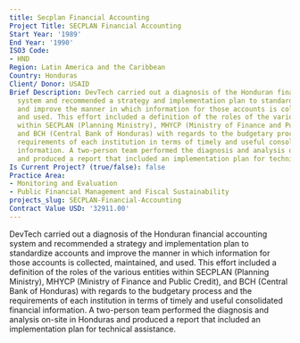 ```yaml
---
title: Secplan Financial Accounting
Project Title: SECPLAN Financial Accounting
Start Year: '1989'
End Year: '1990'
ISO3 Code:
- HND
Region: Latin America and the Caribbean
Country: Honduras
Client/ Donor: USAID
Brief Description: DevTech carried out a diagnosis of the Honduran financial accounting
  system and recommended a strategy and implementation plan to standardize accounts
  and improve the manner in which information for those accounts is collected, maintained,
  and used. This effort included a definition of the roles of the various entities
  within SECPLAN (Planning Ministry), MHYCP (Ministry of Finance and Public Credit),
  and BCH (Central Bank of Honduras) with regards to the budgetary process and the
  requirements of each institution in terms of timely and useful consolidated financial
  information. A two-person team performed the diagnosis and analysis on-site in Honduras
  and produced a report that included an implementation plan for technical assistance.
Is Current Project? (true/false): false
Practice Area:
- Monitoring and Evaluation
- Public Financial Management and Fiscal Sustainability
projects_slug: SECPLAN-Financial-Accounting
Contract Value USD: '32911.00'
---
```


DevTech carried out a diagnosis of the Honduran financial accounting system and recommended a strategy and implementation plan to standardize accounts and improve the manner in which information for those accounts is collected, maintained, and used. This effort included a definition of the roles of the various entities within SECPLAN (Planning Ministry), MHYCP (Ministry of Finance and Public Credit), and BCH (Central Bank of Honduras) with regards to the budgetary process and the requirements of each institution in terms of timely and useful consolidated financial information. A two-person team performed the diagnosis and analysis on-site in Honduras and produced a report that included an implementation plan for technical assistance.